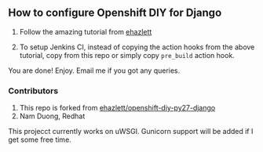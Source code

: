 How to configure Openshift DIY for Django 
-----------------------------------------

1. Follow the amazing tutorial from [ehazlett][link1]

[link1]: https://github.com/ehazlett/openshift-diy-py27-django/blob/master/readme.md

2. To setup Jenkins CI, instead of copying the action hooks from the above tutorial, copy from this repo or simply copy `pre_build` action hook.

You are done! Enjoy. Email me if you got any queries.

### Contributors ###
1. This repo is forked from [ehazlett/openshift-diy-py27-django][link2]
2. Nam Duong, Redhat

[link2]: https://github.com/ehazlett/openshift-diy-py27-django

This projecct currently works on uWSGI. Gunicorn support will be added if I get some free time.